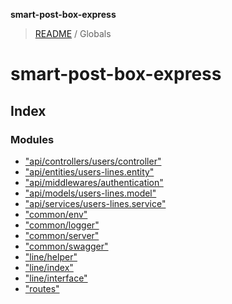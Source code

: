 **smart-post-box-express**

> [README](README.md) / Globals

# smart-post-box-express

## Index

### Modules

* ["api/controllers/users/controller"](modules/_api_controllers_users_controller_.md)
* ["api/entities/users-lines.entity"](modules/_api_entities_users_lines_entity_.md)
* ["api/middlewares/authentication"](modules/_api_middlewares_authentication_.md)
* ["api/models/users-lines.model"](modules/_api_models_users_lines_model_.md)
* ["api/services/users-lines.service"](modules/_api_services_users_lines_service_.md)
* ["common/env"](modules/_common_env_.md)
* ["common/logger"](modules/_common_logger_.md)
* ["common/server"](modules/_common_server_.md)
* ["common/swagger"](modules/_common_swagger_.md)
* ["line/helper"](modules/_line_helper_.md)
* ["line/index"](modules/_line_index_.md)
* ["line/interface"](modules/_line_interface_.md)
* ["routes"](modules/_routes_.md)
